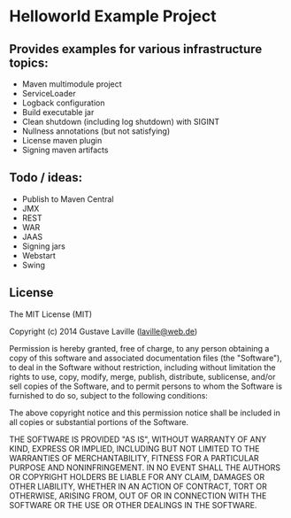 # Helloworld Example Project


## Provides examples for various infrastructure topics:

* Maven multimodule project
* ServiceLoader
* Logback configuration
* Build executable jar
* Clean shutdown (including log shutdown) with SIGINT
* Nullness annotations (but not satisfying)
* License maven plugin
* Signing maven artifacts


## Todo / ideas:

* Publish to Maven Central
* JMX
* REST
* WAR
* JAAS
* Signing jars
* Webstart
* Swing


## License

The MIT License (MIT)

Copyright (c) 2014 Gustave Laville (laville@web.de)

Permission is hereby granted, free of charge, to any person obtaining a copy
of this software and associated documentation files (the "Software"), to deal
in the Software without restriction, including without limitation the rights
to use, copy, modify, merge, publish, distribute, sublicense, and/or sell
copies of the Software, and to permit persons to whom the Software is
furnished to do so, subject to the following conditions:

The above copyright notice and this permission notice shall be included in all
copies or substantial portions of the Software.

THE SOFTWARE IS PROVIDED "AS IS", WITHOUT WARRANTY OF ANY KIND, EXPRESS OR
IMPLIED, INCLUDING BUT NOT LIMITED TO THE WARRANTIES OF MERCHANTABILITY,
FITNESS FOR A PARTICULAR PURPOSE AND NONINFRINGEMENT. IN NO EVENT SHALL THE
AUTHORS OR COPYRIGHT HOLDERS BE LIABLE FOR ANY CLAIM, DAMAGES OR OTHER
LIABILITY, WHETHER IN AN ACTION OF CONTRACT, TORT OR OTHERWISE, ARISING FROM,
OUT OF OR IN CONNECTION WITH THE SOFTWARE OR THE USE OR OTHER DEALINGS IN THE
SOFTWARE.
    